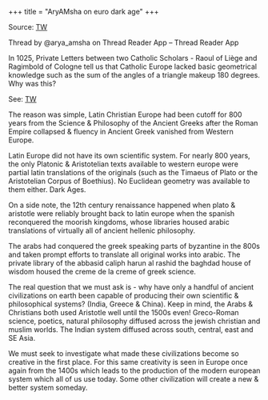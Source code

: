 +++
title = "AryAMsha on euro dark age"
+++

Source: [TW](https://threadreaderapp.com/thread/1393224110000336905.html#google_vignette)

Thread by @arya_amsha on Thread Reader App – Thread Reader App

In 1025, Private Letters between two Catholic Scholars - Raoul of Liège and Ragimbold of Cologne tell us that Catholic Europe lacked basic geometrical knowledge such as the sum of the angles of a triangle makeup 180 degrees. Why was this?

See: [TW](https://vriitrahan.wordpress.com/2021/05/14/pagan-science-in-christian-rome-i/)


The reason was simple, Latin Christian Europe had been cutoff for 800 years from the Science & Philosophy of the Ancient Greeks after the Roman Empire collapsed & fluency in Ancient Greek vanished from Western Europe.

Latin Europe did not have its own scientific system. For nearly 800 years, the only Platonic & Aristotelian texts available to western europe were partial latin translations of the originals (such as the Timaeus of Plato or the Aristotelian Corpus of Boethius). No Euclidean geometry was available to them either. Dark Ages.

On a side note, the 12th century renaissance happened when plato & aristotle were reliably brought back to latin europe when the spanish reconquered the moorish kingdoms, whose libraries housed arabic translations of virtually all of ancient hellenic philosophy.

The arabs had conquered the greek speaking parts of byzantine in the 800s and taken prompt efforts to translate all original works into arabic. The private library of the abbasid caliph harun al rashid the baghdad house of wisdom housed the creme de la creme of greek science.

The real question that we must ask is - why have only a handful of ancient civilizations on earth been capable of producing their own scientific & philosophical systems? (India, Greece & China). Keep in mind, the Arabs & Christians both used Aristotle well until the 1500s even! Greco-Roman science, poetics, natural philosophy diffused across the jewish christian and muslim worlds. The Indian system diffused across south, central, east and SE Asia.

We must seek to investigate what made these civilizations become so creative in the first place. For this same creativity is seen in Europe once again from the 1400s which leads to the production of the modern european system which all of us use today. Some other civilization will create a new & better system someday.

